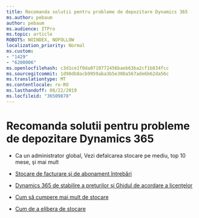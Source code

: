 ```yaml
---
title: Recomanda solutii pentru probleme de depozitare Dynamics 365
ms.author: pebaum
author: pebaum
ms.audience: ITPro
ms.topic: article
ROBOTS: NOINDEX, NOFOLLOW
localization_priority: Normal
ms.custom:
- "1429"
- "6200006"
ms.openlocfilehash: c3d1ce1f0da0710772456baeb63ba2cf1b834fcc
ms.sourcegitcommit: 1d98db8acb9959aba3b5e308a567ade6b62da56c
ms.translationtype: MT
ms.contentlocale: ro-RO
ms.lasthandoff: 08/22/2019
ms.locfileid: "36509878"
---
```

# <a name="recommend-solutions-for-dynamics-365-storage-issues"></a>Recomanda solutii pentru probleme de depozitare Dynamics 365

* Ca un administrator global, Vezi defalcarea stocare pe mediu, top 10 mese, şi mai mult

* [Stocare de facturare şi de abonament întrebări](https://docs.microsoft.com/dynamics365/customer-engagement/admin/contact-information-microsoft-dynamics-365-online-billing-support)

* [Dynamics 365 de stabilire a preţurilor şi Ghidul de acordare a licenţelor](https://dynamics.microsoft.com/pricing/)

* [Cum să cumpere mai mult de stocare](https://docs.microsoft.com/dynamics365/customer-engagement/admin/manage-storage#add-storage-to-dynamics-365-online)

* [Cum de a elibera de stocare](https://docs.microsoft.com/dynamics365/customer-engagement/admin/free-storage-space)
